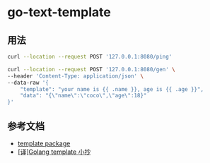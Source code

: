 # go-text-template

## 用法

```bash
curl --location --request POST '127.0.0.1:8080/ping'

curl --location --request POST '127.0.0.1:8080/gen' \
--header 'Content-Type: application/json' \
--data-raw '{
    "template": "your name is {{ .name }}, age is {{ .age }}",
    "data": "{\"name\":\"coco\",\"age\":18}"
}'
```

## 参考文档

- [template package](https://pkg.go.dev/text/template)
- [[译]Golang template 小抄](https://colobu.com/2019/11/05/Golang-Templates-Cheatsheet/)

